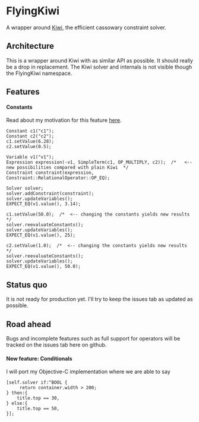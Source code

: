 FlyingKiwi
==========

A wrapper around [Kiwi](https://github.com/nucleic/kiwi), the efficient cassowary constraint solver. 

## Architecture

This is a wrapper around Kiwi with as similar API as possible. It should really be a drop in replacement. The Kiwi solver and internals is not visible though the FlyingKiwi namespace. 

## Features

#### Constants

Read about my motivation for this feature [here](https://github.com/Overconstrained/cassowary-proposals/blob/master/Proposals/proposal-001.md).

```cplusplus
Constant c1("c1");
Constant c2("c2");
c1.setValue(6.28);
c2.setValue(0.5);

Variable v1("v1");
Expression expression(-v1, SimpleTerm(c1, OP_MULTIPLY, c2));  /*   <-- new possibilities compared with plain Kiwi  */
Constraint constraint(expression, Constraint::RelationalOperator::OP_EQ);

Solver solver;
solver.addConstraint(constraint);
solver.updateVariables();
EXPECT_EQ(v1.value(), 3.14);

c1.setValue(50.0);  /*  <-- changing the constants yields new results  */
solver.reevaluateConstants();
solver.updateVariables();
EXPECT_EQ(v1.value(), 25);

c2.setValue(1.0);  /*  <-- changing the constants yields new results  */
solver.reevaluateConstants();
solver.updateVariables();
EXPECT_EQ(v1.value(), 50.0);
```

## Status quo

It is not ready for production yet. I'll try to keep the issues tab as updated as possible.


## Road ahead

Bugs and incomplete features such as full support for operators will be tracked on the issues tab here on github.

#### New feature: Conditionals

I will port my Objective-C implementation where we are able to say

```objc
[self.solver if:^BOOL {
     return container.width > 200;
} then:{
    title.top == 30,
} else:{
    title.top == 50,
}];
```


